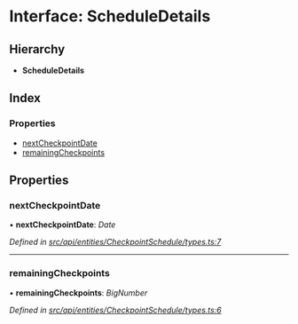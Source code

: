 # Interface: ScheduleDetails

## Hierarchy

* **ScheduleDetails**

## Index

### Properties

* [nextCheckpointDate](scheduledetails.md#nextcheckpointdate)
* [remainingCheckpoints](scheduledetails.md#remainingcheckpoints)

## Properties

###  nextCheckpointDate

• **nextCheckpointDate**: *Date*

*Defined in [src/api/entities/CheckpointSchedule/types.ts:7](https://github.com/PolymathNetwork/polymesh-sdk/blob/4f2fd432/src/api/entities/CheckpointSchedule/types.ts#L7)*

___

###  remainingCheckpoints

• **remainingCheckpoints**: *BigNumber*

*Defined in [src/api/entities/CheckpointSchedule/types.ts:6](https://github.com/PolymathNetwork/polymesh-sdk/blob/4f2fd432/src/api/entities/CheckpointSchedule/types.ts#L6)*
